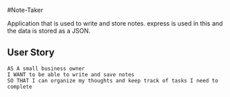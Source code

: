 #Note-Taker

Application that is used to write and store notes. express is used in this and the data is stored as a JSON.

## User Story

```
AS A small business owner
I WANT to be able to write and save notes
SO THAT I can organize my thoughts and keep track of tasks I need to complete
```



